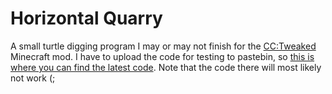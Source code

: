 # Horizontal Quarry

A small turtle digging program I may or may not finish for the [CC:Tweaked](https://github.com/SquidDev-CC/CC-Tweaked) Minecraft mod.
I have to upload the code for testing to pastebin, so [this is where you can find the latest code](https://pastebin.com/MRGKkJVL). Note that the code there will most likely not work (;
